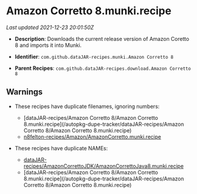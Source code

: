 # Amazon Corretto 8.munki.recipe

_Last updated 2021-12-23 20:01:50Z_

- **Description**: Downloads the current release version of Amazon Coretto 8 and imports it into Munki.

- **Identifier**: `com.github.dataJAR-recipes.munki.Amazon Corretto 8`

- **Parent Recipes**: `com.github.dataJAR-recipes.download.Amazon Corretto 8`


## Warnings

- These recipes have duplicate filenames, ignoring numbers:
    - [dataJAR-recipes/Amazon Corretto 8/Amazon Corretto 8.munki.recipe](/autopkg-dupe-tracker/dataJAR-recipes/Amazon Corretto 8/Amazon Corretto 8.munki.recipe)
    - [n8felton-recipes/Amazon/AmazonCorretto.munki.recipe](/autopkg-dupe-tracker/n8felton-recipes/Amazon/AmazonCorretto.munki.recipe)

- These recipes have duplicate NAMEs:
    - [dataJAR-recipes/AmazonCorrettoJDK/AmazonCorrettoJava8.munki.recipe](/autopkg-dupe-tracker/dataJAR-recipes/AmazonCorrettoJDK/AmazonCorrettoJava8.munki.recipe)
    - [dataJAR-recipes/Amazon Corretto 8/Amazon Corretto 8.munki.recipe](/autopkg-dupe-tracker/dataJAR-recipes/Amazon Corretto 8/Amazon Corretto 8.munki.recipe)